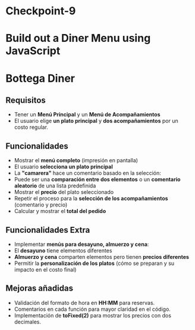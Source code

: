 # Checkpoint-9

# Build out a Diner Menu using JavaScript

# Bottega Diner

## Requisitos
- Tener un **Menú Principal** y un **Menú de Acompañamientos**
- El usuario elige **un plato principal** y **dos acompañamientos** por un costo regular.

## Funcionalidades
- Mostrar el **menú completo** (impresión en pantalla)
- El usuario **selecciona un plato principal**
- La **"camarera"** hace un comentario basado en la selección:
- Puede ser una **comparación entre dos elementos** o un **comentario aleatorio** de una lista predefinida
- Mostrar el **precio** del plato seleccionado
- Repetir el proceso para la **selección de los acompañamientos** (comentario y precio)
- Calcular y mostrar el **total del pedido**

## Funcionalidades Extra
- Implementar **menús para desayuno, almuerzo y cena**:
- El **desayuno** tiene elementos diferentes
- **Almuerzo y cena** comparten elementos pero tienen **precios diferentes**
- Permitir la **personalización de los platos** (cómo se preparan y su impacto en el costo final)

## Mejoras añadidas
- Validación del formato de hora en **HH:MM** para reservas.
- Comentarios en cada función para mayor claridad en el código.
- Implementación de **toFixed(2)** para mostrar los precios con dos decimales.
